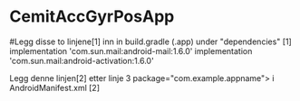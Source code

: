 # CemitAccGyrPosApp
#Legg disse to linjene[1] inn in build.gradle (.app) under "dependencies"
[1] implementation 'com.sun.mail:android-mail:1.6.0'
    implementation 'com.sun.mail:android-activation:1.6.0'

Legg denne linjen[2] etter linje 3 package="com.example.appname"> i AndroidManifest.xml
[2] <uses-permission android:name="android.permission.INTERNET"></uses-permission>


